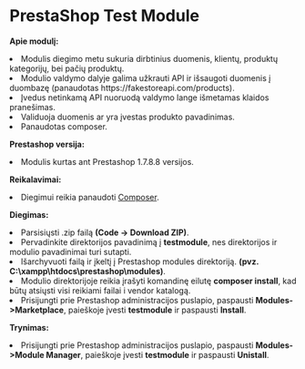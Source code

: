 ﻿# PrestaShop Test Module
 
 <b> Apie modulį: </b>
<li> Modulis diegimo metu sukuria dirbtinius duomenis, klientų, produktų kategorijų, bei pačių produktų.
<li> Modulio valdymo dalyje galima užkrauti API ir išsaugoti duomenis į duombazę (panaudotas https://fakestoreapi.com/products).
<li> Įvedus netinkamą API nuoruodą valdymo lange išmetamas klaidos pranešimas.
<li> Validuoja duomenis ar yra įvestas produkto pavadinimas.
<li> Panaudotas composer.

<b> Prestashop versija: </b>
<li> Modulis kurtas ant Prestashop 1.7.8.8 versijos.

<b> Reikalavimai: </b>
<li> Diegimui reikia panaudoti <a href="https://getcomposer.org/">Composer</a>.

<b> Diegimas: </b>
<li> Parsisiųsti .zip failą <b>(Code -> Download ZIP)</b>.
<li> Pervadinkite direktorijos pavadinimą į <b>testmodule</b>, nes direktorijos ir modulio pavadinimai turi sutapti.
<li> Išarchyvuoti failą ir įkeltį į Prestashop modules direktoriją. <b>(pvz. C:\xampp\htdocs\prestashop\modules)</b>.
<li> Modulio direktorijoje reikia įrašyti komandinę eilutę <b>composer install</b>, kad būtų atsiųsti visi reikiami failai i vendor katalogą.
<li> Prisijungti prie Prestashop administracijos puslapio, paspausti <b>Modules->Marketplace</b>, paieškoje įvesti <b>testmodule</b> ir paspausti <b>Install</b>.

<b> Trynimas: </b>
<li>  Prisijungti prie Prestashop administracijos puslapio, paspausti <b>Modules->Module Manager</b>, paieškoje įvesti <b>testmodule</b> ir paspausti <b>Unistall</b>.
